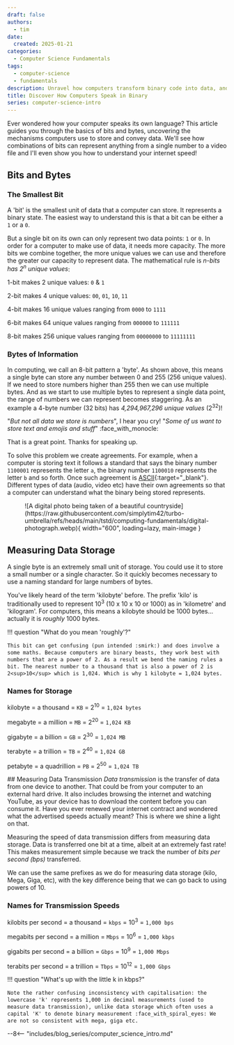 ```yaml
---
draft: false
authors:
  - tim
date:
  created: 2025-01-21
categories:
  - Computer Science Fundamentals
tags:
  - computer-science
  - fundamentals
description: Unravel how computers transform binary code into data, and learn to decode your internet speed.
title: Discover How Computers Speak in Binary
series: computer-science-intro
---
```


Ever wondered how your computer speaks its own language? This article guides you through the basics of bits and bytes, uncovering the mechanisms computers use to store and convey data. We'll see how combinations of bits can represent anything from a single number to a video file and I'll even show you how to understand your internet speed!

<!-- more -->

## Bits and Bytes
### The Smallest Bit
A 'bit' is the smallest unit of data that a computer can store. It represents a binary state. The easiest way to understand this is that a bit can be either a `1` or a `0`.

But a single bit on its own can only represent two data points: `1` or `0`. In order for a computer to make use of data, it needs more capacity. The more bits we combine together, the more unique values we can use and therefore the greater our capacity to represent data.
The mathematical rule is _n-bits has 2<sup>n</sup> unique values_:


1-bit makes 2 unique values: `0` & `1`
  
2-bit makes 4 unique values: `00`, `01`, `10`, `11`
  
4-bit makes 16 unique values ranging from `0000` to `1111`
  
6-bit makes 64 unique values ranging from `000000` to `111111`
  
8-bit makes 256 unique values ranging from `00000000` to `11111111`


### Bytes of Information
In computing, we call an 8-bit pattern a 'byte'. As shown above, this means a single byte can store any number between 0 and 255 (256 unique values). If we need to store numbers higher than 255 then we can use multiple bytes. And as we start to use multiple bytes to represent a single data point, the range of numbers we can represent becomes staggering. As an example a 4-byte number (32 bits) has _4,294,967,296 unique values_ (2<sup>32</sup>)!

"_But not all data we store is numbers_", I hear you cry! "_Some of us want to store text and emojis and stuff_" :face_with_monocle:

That is a great point. Thanks for speaking up.

To solve this problem we create agreements. For example, when a computer is storing text it follows a standard that says the binary number `1100001` represents the letter `a`, the binary number `1100010` represents the letter `b` and so forth. Once such agreement is [ASCII](https://en.wikipedia.org/wiki/ASCII){:target="_blank"}. Different types of data (audio, video etc) have their own agreements so that a computer can understand what the binary being stored represents.

<figure markdown="span">
  ![A digital photo being taken of a beautiful countryside](https://raw.githubusercontent.com/simplytim42/turbo-umbrella/refs/heads/main/tstd/computing-fundamentals/digital-photograph.webp){ width="600", loading=lazy, main-image }
</figure>


## Measuring Data Storage
A single byte is an extremely small unit of storage. You could use it to store a small number or a single character. So it quickly becomes necessary to use a naming standard for large numbers of bytes.

You've likely heard of the term 'kilobyte' before. The prefix 'kilo' is traditionally used to represent 10<sup>3</sup> (10 x 10 x 10 or 1000) as in 'kilometre' and 'kilogram'. For computers, this means a kilobyte should be 1000 bytes…actually it is _roughly_ 1000 bytes.

!!! question "What do you mean 'roughly'?"

    This bit can get confusing (pun intended :smirk:) and does involve a some maths. Because computers are binary beasts, they work best with numbers that are a power of 2. As a result we bend the naming rules a bit. The nearest number to a thousand that is also a power of 2 is 2<sup>10</sup> which is 1,024. Which is why 1 kilobyte = 1,024 bytes.


### Names for Storage
kilobyte = a thousand = `KB` = 2<sup>10</sup> = `1,024 bytes`

megabyte = a million = `MB` = 2<sup>20</sup> = `1,024 KB`

gigabyte = a billion = `GB` = 2<sup>30</sup> = `1,024 MB`

terabyte = a trillion = `TB` = 2<sup>40</sup> = `1,024 GB`

petabyte = a quadrillion = `PB` = 2<sup>50</sup> = `1,024 TB`


## Measuring Data Transmission
_Data transmission_ is the transfer of data from one device to another. That could be from your computer to an external hard drive. It also includes browsing the internet and watching YouTube, as your device has to download the content before you can consume it. Have you ever renewed your internet contract and wondered what the advertised speeds actually meant? This is where we shine a light on that.

Measuring the speed of data transmission differs from measuring data storage. Data is transferred one bit at a time, albeit at an extremely fast rate! This makes measurement simple because we track the number of _bits per second (bps)_ transferred.

We can use the same prefixes as we do for measuring data storage (kilo, Mega, Giga, etc), with the key difference being that we can go back to using powers of 10.

### Names for Transmission Speeds
kilobits per second = a thousand = `kbps` = 10<sup>3</sup> = `1,000 bps`

megabits per second = a million = `Mbps` = 10<sup>6</sup> = `1,000 kbps`

gigabits per second = a billion = `Gbps` = 10<sup>9</sup> = `1,000 Mbps`

terabits per second = a trillion = `Tbps` = 10<sup>12</sup> = `1,000 Gbps`


!!! question "What's up with the little k in kbps?"

    Note the rather confusing inconsistency with capitalisation: the lowercase 'k' represents 1,000 in decimal measurements (used to measure data transmission), unlike data storage which often uses a capital 'K' to denote binary measurement :face_with_spiral_eyes: We are not so consistent with mega, giga etc.


--8<-- "includes/blog_series/computer_science_intro.md"